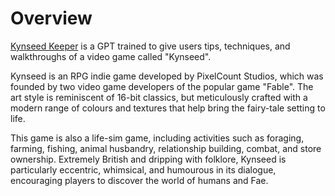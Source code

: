 # Overview
[Kynseed Keeper](https://chat.openai.com/g/g-3yF48BOFC-kynseed-keeper) is a GPT trained to give users tips, techniques, and walkthroughs of a video game called "Kynseed". 

Kynseed is an RPG indie game developed by PixelCount Studios, which was founded by two video game developers of the popular game "Fable". The art style is reminiscent of 16-bit classics, but meticulously crafted with a modern range of colours and textures that help bring the fairy-tale setting to life.

This game is also a life-sim game, including activities such as foraging, farming, fishing, animal husbandry, relationship building, combat, and store ownership. Extremely British and dripping with folklore, Kynseed is particularly eccentric, whimsical, and humourous in its dialogue, encouraging players to discover the world of humans and Fae.
